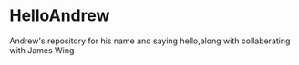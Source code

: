 # HelloAndrew
Andrew's repository for his name and saying hello,along with collaberating with James Wing
